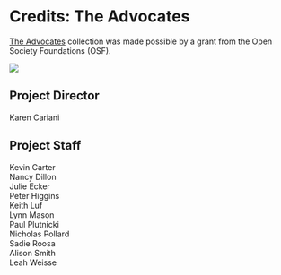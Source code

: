 # Credits: The Advocates
  
[The Advocates](/collections/advocates-advocates/full-program-video) collection was made possible by a grant from the Open Society Foundations (OSF).

[![](https://s3.amazonaws.com/openvault.wgbh.org/logos/OSF.jpg)](http://www.opensocietyfoundations.org)
  
## Project Director
Karen Cariani

## Project Staff
Kevin Carter<br/>
Nancy Dillon<br/>
Julie Ecker<br/>
Peter Higgins<br/>
Keith Luf<br/>
Lynn Mason<br/>
Paul Plutnicki<br/>
Nicholas Pollard<br/>
Sadie Roosa<br/>
Alison Smith<br/>
Leah Weisse<br/>





